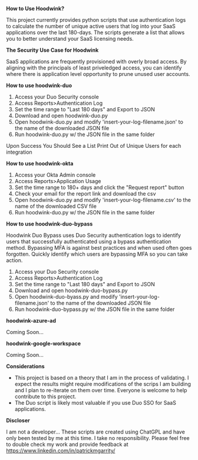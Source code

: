 **How to Use Hoodwink?**

This project currently provides python scripts that use authentication logs to calculate the number of unique active users that log into your SaaS applications over the last 180-days. The scripts generate a list that allows you to better understand your SaaS licensing needs.

**The Security Use Case for Hoodwink** 

SaaS applications are frequently provisioned with overly broad access. By aligning with the principals of least priveledged access, you can identify where there is application level opportunity to prune unused user accounts.

**How to use hoodwink-duo**
1. Access your Duo Security console 
2. Access Reports>Authentication Log
3. Set the time range to "Last 180 days" and Export to JSON
4. Download and open hoodwink-duo.py 
5. Open hoodwink-duo.py and modify 'insert-your-log-filename.json' to the name of the downloaded JSON file 
6. Run hoodwink-duo.py w/ the JSON file in the same folder

Upon Success You Should See a List Print Out of Unique Users for each integration

**How to use hoodwink-okta**

1. Access your Okta Admin console 
2. Access Reports>Application Usage
3. Set the time range to 180+ days and click the "Request report" button
4. Check your email for the report link and download the csv 
5. Open hoodwink-duo.py and modify 'insert-your-log-filename.csv' to the name of the downloaded CSV file 
6. Run hoodwink-duo.py w/ the JSON file in the same folder

**How to use hoodwink-duo-bypass**

Hoodwink Duo Bypass uses Duo Security authentication logs to identify users that successfully authenticated using a bypass authentication method. Bypassing MFA is against best practices and when used often goes forgotten. Quickly identify which users are bypassing MFA so you can take action.

1. Access your Duo Security console 
2. Access Reports>Authentication Log
3. Set the time range to "Last 180 days" and Export to JSON
4. Download and open hoodwink-duo-bypass.py 
5. Open hoodwink-duo-byass.py and modify 'insert-your-log-filename.json' to the name of the downloaded JSON file 
6. Run hoodwink-duo-bypass.py w/ the JSON file in the same folder

**hoodwink-azure-ad**

Coming Soon...

**hoodwink-google-workspace**

Coming Soon...

**Considerations**
- This project is based on a theory that I am in the process of validating. I expect the results might require modifications of the scrips I am building and I plan to re-iterate on them over time. Everyone is welcome to help contribute to this project. 
- The Duo script is likely most valuable if you use Duo SSO for SaaS applications. 

**Discloser**

I am not a developer... These scripts are created using ChatGPL and have only been tested by me at this time. I take no responsibility. Please feel free to double check my work and provide feedback at https://www.linkedin.com/in/patrickmgarrity/

